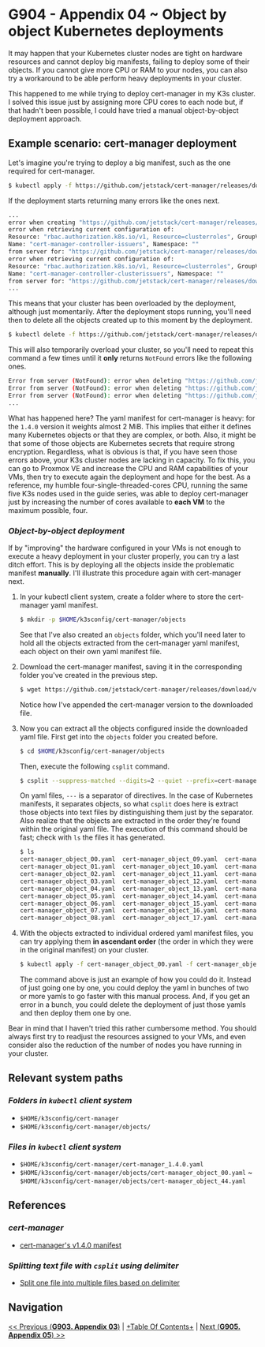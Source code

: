 # G904 - Appendix 04 ~ Object by object Kubernetes deployments

It may happen that your Kubernetes cluster nodes are tight on hardware resources and cannot deploy big manifests, failing to deploy some of their objects. If you cannot give more CPU or RAM to your nodes, you can also try a workaround to be able perform heavy deployments in your cluster.

This happened to me while trying to deploy cert-manager in my K3s cluster. I solved this issue just by assigning more CPU cores to each node but, if that hadn't been possible, I could have tried a manual object-by-object deployment approach.

## Example scenario: cert-manager deployment

Let's imagine you're trying to deploy a big manifest, such as the one required for cert-manager.

~~~bash
$ kubectl apply -f https://github.com/jetstack/cert-manager/releases/download/v1.4.0/cert-manager.yaml
~~~

If the deployment starts returning many errors like the ones next.

~~~bash
...
error when creating "https://github.com/jetstack/cert-manager/releases/download/v1.4.0/cert-manager.yaml": Post "https://192.168.1.21:6443/apis/rbac.authorization.k8s.io/v1/clusterroles?fieldManager=kubectl-client-side-apply": EOF
error when retrieving current configuration of:
Resource: "rbac.authorization.k8s.io/v1, Resource=clusterroles", GroupVersionKind: "rbac.authorization.k8s.io/v1, Kind=ClusterRole"
Name: "cert-manager-controller-issuers", Namespace: ""
from server for: "https://github.com/jetstack/cert-manager/releases/download/v1.4.0/cert-manager.yaml": Get "https://192.168.1.21:6443/apis/rbac.authorization.k8s.io/v1/clusterroles/cert-manager-controller-issuers": dial tcp 192.168.1.21:6443: connect: connection refused
error when retrieving current configuration of:
Resource: "rbac.authorization.k8s.io/v1, Resource=clusterroles", GroupVersionKind: "rbac.authorization.k8s.io/v1, Kind=ClusterRole"
Name: "cert-manager-controller-clusterissuers", Namespace: ""
from server for: "https://github.com/jetstack/cert-manager/releases/download/v1.4.0/cert-manager.yaml": Get "https://192.168.1.21:6443/apis/rbac.authorization.k8s.io/v1/clusterroles/cert-manager-controller-clusterissuers": dial tcp 192.168.1.21:6443: connect: connection refused
...
~~~

This means that your cluster has been overloaded by the deployment, although just momentarily. After the deployment stops running, you'll need then to delete all the objects created up to this moment by the deployment.

~~~bash
$ kubectl delete -f https://github.com/jetstack/cert-manager/releases/download/v1.4.0/cert-manager.yaml
~~~

This will also temporarily overload your cluster, so you'll need to repeat this command a few times until it **only** returns `NotFound` errors like the following ones.

~~~bash
Error from server (NotFound): error when deleting "https://github.com/jetstack/cert-manager/releases/download/v1.4.0/cert-manager.yaml": customresourcedefinitions.apiextensions.k8s.io "certificaterequests.cert-manager.io" not found
Error from server (NotFound): error when deleting "https://github.com/jetstack/cert-manager/releases/download/v1.4.0/cert-manager.yaml": customresourcedefinitions.apiextensions.k8s.io "certificates.cert-manager.io" not found
Error from server (NotFound): error when deleting "https://github.com/jetstack/cert-manager/releases/download/v1.4.0/cert-manager.yaml": customresourcedefinitions.apiextensions.k8s.io "challenges.acme.cert-manager.io" not found
...
~~~

What has happened here? The yaml manifest for cert-manager is heavy: for the `1.4.0` version it weights almost 2 MiB. This implies that either it defines many Kubernetes objects or that they are complex, or both. Also, it might be that some of those objects are Kubernetes secrets that require strong encryption. Regardless, what is obvious is that, if you have seen those errors above, your K3s cluster nodes are lacking in capacity. To fix this, you can go to Proxmox VE and increase the CPU and RAM capabilities of your VMs, then try to execute again the deployment and hope for the best. As a reference, my humble four-single-threaded-cores CPU, running the same five K3s nodes used in the guide series, was able to deploy cert-manager just by increasing the number of cores available to **each VM** to the maximum possible, four.

### _Object-by-object deployment_

If by "improving" the hardware configured in your VMs is not enough to execute a heavy deployment in your cluster properly, you can try a last ditch effort. This is by deploying all the objects inside the problematic manifest **manually**. I'll illustrate this procedure again with cert-manager next.

1. In your kubectl client system, create a folder where to store the cert-manager yaml manifest.

    ~~~bash
    $ mkdir -p $HOME/k3sconfig/cert-manager/objects
    ~~~

    See that I've also created an `objects` folder, which you'll need later to hold all the objects extracted from the cert-manager yaml manifest, each object on their own yaml manifest file.

2. Download the cert-manager manifest, saving it in the corresponding folder you've created in the previous step.

    ~~~bash
    $ wget https://github.com/jetstack/cert-manager/releases/download/v1.4.0/cert-manager.yaml -O $HOME/k3sconfig/cert-manager/cert-manager_1.4.0.yaml
    ~~~

    Notice how I've appended the cert-manager version to the downloaded file.

3. Now you can extract all the objects configured inside the downloaded yaml file. First get into the `objects` folder you created before.

    ~~~bash
    $ cd $HOME/k3sconfig/cert-manager/objects
    ~~~

    Then, execute the following `csplit` command.

    ~~~bash
    $ csplit --suppress-matched --digits=2 --quiet --prefix=cert-manager_object_ --suffix-format=%02d.yaml ../cert-manager_1.4.0.yaml "/---/" "{*}"
    ~~~

    On yaml files, `---` is a separator of directives. In the case of Kubernetes manifests, it separates objects, so what `csplit` does here is extract those objects into text files by distinguishing them just by the separator. Also realize that the objects are extracted in the order they're found within the original yaml file. The execution of this command should be fast; check with `ls` the files it has generated.

    ~~~bash
    $ ls
    cert-manager_object_00.yaml  cert-manager_object_09.yaml  cert-manager_object_18.yaml  cert-manager_object_27.yaml  cert-manager_object_36.yaml
    cert-manager_object_01.yaml  cert-manager_object_10.yaml  cert-manager_object_19.yaml  cert-manager_object_28.yaml  cert-manager_object_37.yaml
    cert-manager_object_02.yaml  cert-manager_object_11.yaml  cert-manager_object_20.yaml  cert-manager_object_29.yaml  cert-manager_object_38.yaml
    cert-manager_object_03.yaml  cert-manager_object_12.yaml  cert-manager_object_21.yaml  cert-manager_object_30.yaml  cert-manager_object_39.yaml
    cert-manager_object_04.yaml  cert-manager_object_13.yaml  cert-manager_object_22.yaml  cert-manager_object_31.yaml  cert-manager_object_40.yaml
    cert-manager_object_05.yaml  cert-manager_object_14.yaml  cert-manager_object_23.yaml  cert-manager_object_32.yaml  cert-manager_object_41.yaml
    cert-manager_object_06.yaml  cert-manager_object_15.yaml  cert-manager_object_24.yaml  cert-manager_object_33.yaml  cert-manager_object_42.yaml
    cert-manager_object_07.yaml  cert-manager_object_16.yaml  cert-manager_object_25.yaml  cert-manager_object_34.yaml  cert-manager_object_43.yaml
    cert-manager_object_08.yaml  cert-manager_object_17.yaml  cert-manager_object_26.yaml  cert-manager_object_35.yaml  cert-manager_object_44.yaml
    ~~~

4. With the objects extracted to individual ordered yaml manifest files, you can try applying them **in ascendant order** (the order in which they were in the original manifest) on your cluster.

    ~~~bash
    $ kubectl apply -f cert-manager_object_00.yaml -f cert-manager_object_01.yaml
    ~~~

    The command above is just an example of how you could do it. Instead of just going one by one, you could deploy the yaml in bunches of two or more yamls to go faster with this manual process. And, if you get an error in a bunch, you could delete the deployment of just those yamls and then deploy them one by one.

Bear in mind that I haven't tried this rather cumbersome method. You should always first try to readjust the resources assigned to your VMs, and even consider also the reduction of the number of nodes you have running in your cluster.

## Relevant system paths

### _Folders in `kubectl` client system_

- `$HOME/k3sconfig/cert-manager`
- `$HOME/k3sconfig/cert-manager/objects/`

### _Files in `kubectl` client system_

- `$HOME/k3sconfig/cert-manager/cert-manager_1.4.0.yaml`
- `$HOME/k3sconfig/cert-manager/objects/cert-manager_object_00.yaml` ~ `$HOME/k3sconfig/cert-manager/objects/cert-manager_object_44.yaml`

## References

### _cert-manager_

- [cert-manager's v1.4.0 manifest](https://github.com/jetstack/cert-manager/releases/download/v1.4.0/cert-manager.yaml)

### _Splitting text file with `csplit` using delimiter_

- [Split one file into multiple files based on delimiter](https://stackoverflow.com/questions/11313852/split-one-file-into-multiple-files-based-on-delimiter)

## Navigation

[<< Previous (**G903. Appendix 03**)](G903%20-%20Appendix%2003%20~%20Customization%20of%20the%20motd%20file.md) | [+Table Of Contents+](G000%20-%20Table%20Of%20Contents.md) | [Next (**G905. Appendix 05**) >>](G905%20-%20Appendix%2005%20~%20Cloning%20storage%20drives%20with%20Clonezilla.md)
